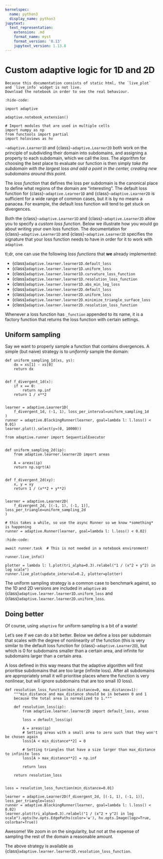 ```yaml
---
kernelspec:
  name: python3
  display_name: python3
jupytext:
  text_representation:
    extension: .md
    format_name: myst
    format_version: '0.13'
    jupytext_version: 1.13.8
---
```

# Custom adaptive logic for 1D and 2D

```{note}
Because this documentation consists of static html, the `live_plot` and `live_info` widget is not live.
Download the notebook in order to see the real behaviour.
```

[^download]: This notebook can be downloaded as **{nb-download}`tutorial.custom-loss.ipynb`** and {download}`tutorial.custom-loss.md`.

```{code-cell}
:hide-code:

import adaptive

adaptive.notebook_extension()

# Import modules that are used in multiple cells
import numpy as np
from functools import partial
import holoviews as hv
```

`~adaptive.Learner1D` and {class}`~adaptive.Learner2D` both work on the principle of subdividing their domain into subdomains, and assigning a property to each subdomain, which we call the *loss*.
The algorithm for choosing the best place to evaluate our function is then simply *take the subdomain with the largest loss and add a point in the center, creating new subdomains around this point*.

The *loss function* that defines the loss per subdomain is the canonical place to define what regions of the domain are “interesting”.
The default loss function for {class}`~adaptive.Learner1D` and {class}`~adaptive.Learner2D` is sufficient for a wide range of common cases, but it is by no means a panacea.
For example, the default loss function will tend to get stuck on divergences.

Both the {class}`~adaptive.Learner1D` and {class}`~adaptive.Learner2D` allow you to specify a *custom loss function*.
Below we illustrate how you would go about writing your own loss function.
The documentation for {class}`~adaptive.Learner1D` and {class}`~adaptive.Learner2D` specifies the signature that your loss function needs to have in order for it to work with `adaptive`.

tl;dr, one can use the following *loss functions* that
**we** already implemented:

- {class}`adaptive.learner.learner1D.default_loss`
- {class}`adaptive.learner.learner1D.uniform_loss`
- {class}`adaptive.learner.learner1D.curvature_loss_function`
- {class}`adaptive.learner.learner1D.resolution_loss_function`
- {class}`adaptive.learner.learner1D.abs_min_log_loss`
- {class}`adaptive.learner.learner2D.default_loss`
- {class}`adaptive.learner.learner2D.uniform_loss`
- {class}`adaptive.learner.learner2D.minimize_triangle_surface_loss`
- {class}`adaptive.learner.learner2D.resolution_loss_function`

Whenever a loss function has `_function` appended to its name, it is a factory function that returns the loss function with certain settings.

## Uniform sampling

Say we want to properly sample a function that contains divergences.
A simple (but naive) strategy is to *uniformly* sample the domain:

```{code-cell}
def uniform_sampling_1d(xs, ys):
    dx = xs[1] - xs[0]
    return dx


def f_divergent_1d(x):
    if x == 0:
        return np.inf
    return 1 / x**2


learner = adaptive.Learner1D(
    f_divergent_1d, (-1, 1), loss_per_interval=uniform_sampling_1d
)
runner = adaptive.BlockingRunner(learner, goal=lambda l: l.loss() < 0.01)
learner.plot().select(y=(0, 10000))
```

```{code-cell}
from adaptive.runner import SequentialExecutor


def uniform_sampling_2d(ip):
    from adaptive.learner.learner2D import areas

    A = areas(ip)
    return np.sqrt(A)


def f_divergent_2d(xy):
    x, y = xy
    return 1 / (x**2 + y**2)


learner = adaptive.Learner2D(
    f_divergent_2d, [(-1, 1), (-1, 1)], loss_per_triangle=uniform_sampling_2d
)

# this takes a while, so use the async Runner so we know *something* is happening
runner = adaptive.Runner(learner, goal=lambda l: l.loss() < 0.02)
```

```{code-cell}
:hide-code:

await runner.task  # This is not needed in a notebook environment!
```

```{code-cell}
runner.live_info()
```

```{code-cell}
plotter = lambda l: l.plot(tri_alpha=0.3).relabel("1 / (x^2 + y^2) in log scale")
runner.live_plot(update_interval=0.2, plotter=plotter)
```

The uniform sampling strategy is a common case to benchmark against, so the 1D and 2D versions are included in `adaptive` as {class}`adaptive.learner.learner1D.uniform_loss` and {class}`adaptive.learner.learner2D.uniform_loss`.

## Doing better

Of course, using `adaptive` for uniform sampling is a bit of a waste!

Let’s see if we can do a bit better.
Below we define a loss per subdomain that scales with the degree of nonlinearity of the function (this is very similar to the default loss function for {class}`~adaptive.Learner2D`), but which is 0 for subdomains smaller than a certain area, and infinite for subdomains larger than a certain area.

A loss defined in this way means that the adaptive algorithm will first prioritise subdomains that are too large (infinite loss).
After all subdomains are appropriately small it will prioritise places where the function is very nonlinear, but will ignore subdomains that are too small (0 loss).

```{code-cell}
def resolution_loss_function(min_distance=0, max_distance=1):
    """min_distance and max_distance should be in between 0 and 1
    because the total area is normalized to 1."""

    def resolution_loss(ip):
        from adaptive.learner.learner2D import default_loss, areas

        loss = default_loss(ip)

        A = areas(ip)
        # Setting areas with a small area to zero such that they won't be chosen again
        loss[A < min_distance**2] = 0

        # Setting triangles that have a size larger than max_distance to infinite loss
        loss[A > max_distance**2] = np.inf

        return loss

    return resolution_loss


loss = resolution_loss_function(min_distance=0.01)

learner = adaptive.Learner2D(f_divergent_2d, [(-1, 1), (-1, 1)], loss_per_triangle=loss)
runner = adaptive.BlockingRunner(learner, goal=lambda l: l.loss() < 0.02)
learner.plot(tri_alpha=0.3).relabel("1 / (x^2 + y^2) in log scale").opts(hv.opts.EdgePaths(color='w'), hv.opts.Image(logz=True, colorbar=True))
```

Awesome! We zoom in on the singularity, but not at the expense of sampling the rest of the domain a reasonable amount.

The above strategy is available as {class}`adaptive.learner.learner2D.resolution_loss_function`.
